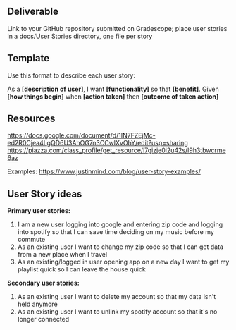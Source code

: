 ## Deliverable
Link to your GitHub repository submitted on Gradescope; place user stories in a docs/User Stories directory, one file per story

## Template 
Use this format to describe each user story: 

As a **[description of user]**, I want **[functionality]** so that **[benefit]**. Given **[how things begin]** when **[action taken]** then **[outcome of taken action]**

## Resources 
https://docs.google.com/document/d/1IN7FZEjMc-ed2R0Cjea4LgQD6U3AhOG7n3CCwlXvOhY/edit?usp=sharing
https://piazza.com/class_profile/get_resource/l7gizje0i2u42s/l9h3tbwcrme6az

Examples: https://www.justinmind.com/blog/user-story-examples/

## User Story ideas

**Primary user stories:**
 1. I am a new user logging into google and entering zip code and logging into spotify so that I can save time deciding on my music before my commute
 2. As an existing user I want to change my zip code so that I can get data from a new place when I travel
 3. As an existing/logged in user opening app on a new day I want to get my playlist quick so I can leave the house quick
 
 **Secondary user stories:**
 1. As an existing user I want to delete my account so that my data isn't held anymore
 2. As an existing user I want to unlink my spotify account so that it's no longer connected
